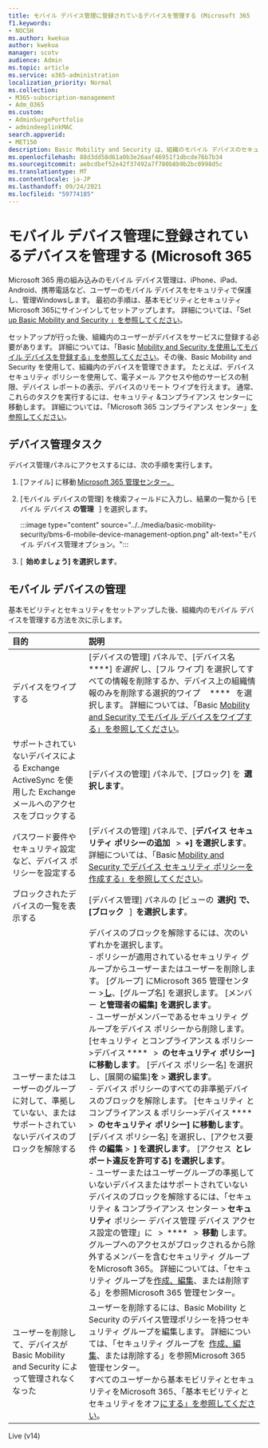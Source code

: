 ```yaml
---
title: モバイル デバイス管理に登録されているデバイスを管理する (Microsoft 365
f1.keywords:
- NOCSH
ms.author: kwekua
author: kwekua
manager: scotv
audience: Admin
ms.topic: article
ms.service: o365-administration
localization_priority: Normal
ms.collection:
- M365-subscription-management
- Adm_O365
ms.custom:
- AdminSurgePortfolio
- admindeeplinkMAC
search.appverid:
- MET150
description: Basic Mobility and Security は、組織のモバイル デバイスのセキュリティ保護と管理に役立ちます。
ms.openlocfilehash: 88d3dd58d61a0b3e26aaf46951f1dbcde76b7b34
ms.sourcegitcommit: aebcdbef52e42f37492a7f780b8b9b2bc0998d5c
ms.translationtype: MT
ms.contentlocale: ja-JP
ms.lasthandoff: 09/24/2021
ms.locfileid: "59774185"
---
```

# <a name="manage-devices-enrolled-in-mobile-device-management-in-microsoft-365"></a>モバイル デバイス管理に登録されているデバイスを管理する (Microsoft 365

Microsoft 365 用の組み込みのモバイル デバイス管理は、iPhone、iPad、Android、携帯電話など、ユーザーのモバイル デバイスをセキュリティで保護し、管理Windowsします。 最初の手順は、基本モビリティとセキュリティMicrosoft 365にサインインしてセットアップします。 詳細については、「Set [up Basic Mobility and Security 」を参照してください](set-up.md)。

セットアップが行った後、組織内のユーザーがデバイスをサービスに登録する必要があります。 詳細については、「Basic [Mobility and Security を使用してモバイル デバイスを登録する」を参照してください](enroll-your-mobile-device.md)。その後、Basic Mobility and Security を使用して、組織内のデバイスを管理できます。 たとえば、デバイス セキュリティ ポリシーを使用して、電子メール アクセスや他のサービスの制限、デバイス レポートの表示、デバイスのリモート ワイプを行えます。 通常、これらのタスクを実行するには、セキュリティ &コンプライアンス センターに移動します。 詳細については、「Microsoft 365 コンプライアンス センター」[を参照してください](../../compliance/microsoft-365-compliance-center.md)。

## <a name="device-management-tasks"></a>デバイス管理タスク

デバイス管理パネルにアクセスするには、次の手順を実行します。

1. [ファイル] に移動 [Microsoft 365 管理センター。](../../admin/admin-overview/about-the-admin-center.md)

2. [モバイル デバイスの管理] を検索フィールドに入力し、結果の一覧から [モバイル デバイス **の管理**   ] を選択します。

    :::image type="content" source="../../media/basic-mobility-security/bms-6-mobile-device-management-option.png" alt-text="モバイル デバイス管理オプション。":::

3. [  **始めましょう] を選択します**。

## <a name="manage-mobile-devices"></a>モバイル デバイスの管理

基本モビリティとセキュリティをセットアップした後、組織内のモバイル デバイスを管理する方法を次に示します。

|**目的**|**説明**|
|:----------------|:------------------------------------------------------------------------------|
|デバイスをワイプする |[デバイスの管理] パネルで、[デバイス名  ****] *を選択* し、[フル ワイプ] を選択してすべての情報を削除するか、デバイス上の組織情報のみを削除する選択的ワイプ     ****   を選択します。 詳細については、「Basic [Mobility and Security でモバイル デバイスをワイプする」を参照してください](wipe-mobile-device.md)。|
|サポートされていないデバイスによる Exchange ActiveSync を使用した Exchange メールへのアクセスをブロックする |[デバイスの管理] パネルで、[ブロック] を  **選択します**。 |
|パスワード要件やセキュリティ設定など、デバイス ポリシーを設定する |[デバイスの管理] パネルで、[**デバイス セキュリティ ポリシーの追加**   >  **+] を選択します**。 詳細については、「Basic [Mobility and Security でデバイス セキュリティ ポリシーを作成する」を参照してください](create-device-security-policies.md)。|
|ブロックされたデバイスの一覧を表示する  |[デバイス管理] パネルの [ビューの  **選択] で、[ブロック**   ]  **を選択します**。 |
|ユーザーまたはユーザーのグループに対して、準拠していない、またはサポートされていないデバイスのブロックを解除する  |デバイスのブロックを解除するには、次のいずれかを選択します。<br/>- ポリシーが適用されているセキュリティ グループからユーザーまたはユーザーを削除します。 [グループ] にMicrosoft 365 管理センター ><a href="https://go.microsoft.com/fwlink/p/?linkid=2052855" target="_blank">**し**</a>、[グループ名] を選択します。 [メンバー **と管理者の編集] を選択します**。<br/>- ユーザーがメンバーであるセキュリティ グループをデバイス ポリシーから削除します。 [セキュリティ とコンプライアンス & ポリシー>デバイス ****   >  **のセキュリティ ポリシー] に移動します**。 [デバイス ポリシー名] を選択し、[展開の編集]**を**  >  **選択します**。<br/>- デバイス ポリシーのすべての非準拠デバイスのブロックを解除します。 [セキュリティ とコンプライアンス & ポリシー>デバイス ****   >  **のセキュリティ ポリシー] に移動します**。 [デバイス ポリシー名] を選択し、[アクセス要件 **の編集**  >  **] を選択します**。 [アクセス  **とレポート違反を許可する] を選択します**。<br/>- ユーザーまたはユーザーグループの準拠していないデバイスまたはサポートされていないデバイスのブロックを解除するには、「セキュリティ & コンプライアンス センター > **セキュリティ** ポリシー デバイス管理 デバイス アクセス設定の管理」に   >  ****   >  **移動** します。 グループへのアクセスがブロックされるから除外するメンバーを含むセキュリティ グループをMicrosoft 365。 詳細については、「セキュリティ グループを[作成、編集](../../admin/email/create-edit-or-delete-a-security-group.md)、または削除する」を参照Microsoft 365 管理センター。|
|ユーザーを削除して、デバイスが Basic Mobility and Security によって管理されなくなった |ユーザーを削除するには、Basic Mobility と Security のデバイス管理ポリシーを持つセキュリティ グループを編集します。 詳細については、「セキュリティ グループを  [作成、編集](../../admin/email/create-edit-or-delete-a-security-group.md)、または削除する」を参照Microsoft 365 管理センター。<br/>すべてのユーザーから基本モビリティとセキュリティをMicrosoft 365、「基本モビリティとセキュリティをオフ[にする」を参照してください](turn-off.md)。|

Live (v14)
